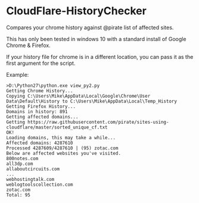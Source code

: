 # CloudFlare-HistoryChecker
Compares your chrome history against @pirate list of affected sites.

This has only been tested in windows 10 with a standard install of Google Chrome & Firefox.

If your history file for chrome is in a different location, you can pass it as the first argument for the script.

Example:
```
>D:\Python27\python.exe view_py2.py
Getting Chrome History...
Copying C:\Users\Mike\AppData\Local\Google\Chrome\User Data\Default\History to C:\Users\Mike\AppData\Local\Temp_History
Getting Firefox History...
Domains in history: 891
Getting affected domains...
Getting https://raw.githubusercontent.com/pirate/sites-using-cloudflare/master/sorted_unique_cf.txt
OK!
Loading domains, this may take a while...
Affected domains: 4287610
Processed 4287609/4287610 | (95) zotac.com                 
Below are affected websites you've visited.
800notes.com
all3dp.com
allaboutcircuits.com
...
webhostingtalk.com
weblogtoolscollection.com
zotac.com
Total: 95
```
